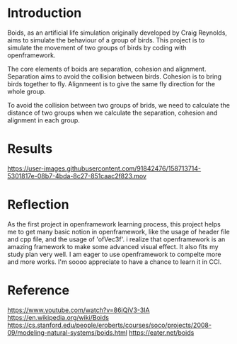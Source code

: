 Introduction
============
Boids, as an artificial life simulation originally developed by Craig Reynolds, aims to simulate the behaviour of a group of birds. This project is to simulate the movement of two groups of birds by coding with openframework.

The core elements of boids are separation, cohesion and alignment. Separation aims to avoid the collision between birds. Cohesion is to bring birds together to fly. Alignmeent is to give the same fly direction for the whole group.

To avoid the collision between two groups of brids, we need to calculate the distance of two groups when we calculate the separation, cohesion and alignment in each group.

Results
========
https://user-images.githubusercontent.com/91842476/158713714-5301817e-08b7-4bda-8c27-851caac2f823.mov

Reflection
==========
As the first project in openframework learning process, this project helps me to get many basic notion in openframework, like the usage of header file and cpp file, and the usage of 'ofVec3f'. i realize that openframework is an amazing framework to make some advanced visual effect. It also fits my study plan very well. I am eager to use openframework to compelte more and more works. I'm soooo appreciate to have a chance to learn it in CCI.

Reference
=========
https://www.youtube.com/watch?v=86iQiV3-3IA
https://en.wikipedia.org/wiki/Boids
https://cs.stanford.edu/people/eroberts/courses/soco/projects/2008-09/modeling-natural-systems/boids.html
https://eater.net/boids
